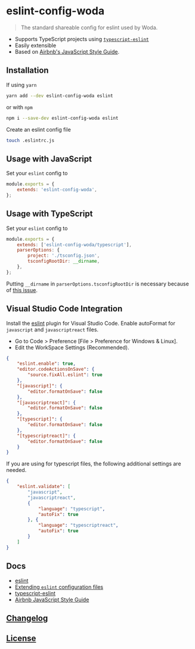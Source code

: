 # eslint-config-woda

> The standard shareable config for eslint used by Woda.

- Supports TypeScript projects using [`typescript-eslint`](https://github.com/typescript-eslint/typescript-eslint)
- Easily extensible
- Based on [Airbnb's JavaScript Style Guide](https://github.com/airbnb/javascript).

## Installation

If using `yarn`

```bash
yarn add --dev eslint-config-woda eslint
```

or with `npm`

```bash
npm i --save-dev eslint-config-woda eslint
```

Create an eslint config file

```bash
touch .eslintrc.js
```

## Usage with JavaScript

Set your `eslint` config to

```js
module.exports = {
    extends: 'eslint-config-woda',
};
```

## Usage with TypeScript

Set your `eslint` config to

```js
module.exports = {
    extends: ['eslint-config-woda/typescript'],
    parserOptions: {
        project: './tsconfig.json',
        tsconfigRootDir: __dirname,
    },
};
```

Putting `__dirname` in `parserOptions.tsconfigRootDir` is necessary because of [this issue](https://github.com/typescript-eslint/typescript-eslint/issues/251).

## Visual Studio Code Integration

Install the [eslint](https://marketplace.visualstudio.com/items?itemName=dbaeumer.vscode-eslint)
plugin for Visual Studio Code. Enable autoFormat for `javascript` and `javascriptreact` files.

- Go to Code > Preference [File > Preference for Windows & Linux].
- Edit the WorkSpace Settings (Recommended).

```json
{
    "eslint.enable": true,
    "editor.codeActionsOnSave": {
        "source.fixAll.eslint": true
    },
    "[javascript]": {
        "editor.formatOnSave": false
    },
    "[javascriptreact]": {
        "editor.formatOnSave": false
    },
    "[typescript]": {
        "editor.formatOnSave": false
    },
    "[typescriptreact]": {
        "editor.formatOnSave": false
    }
}
```

If you are using for typescript files, the following additional settings are needed.

```json
{
    "eslint.validate": [
        "javascript",
        "javascriptreact",
        {
            "language": "typescript",
            "autoFix": true
        }, {
            "language": "typescriptreact",
            "autoFix": true
        }
    ]
}
```

## Docs

- [eslint](https://eslint.org/)
- [Extending `eslint` configuration files](https://eslint.org/docs/user-guide/configuring#extending-configuration-files)
- [typescript-eslint](https://github.com/typescript-eslint/typescript-eslint)
- [Airbnb JavaScript Style Guide](https://github.com/airbnb/javascript)

## [Changelog](CHANGELOG.md)

## [License](LICENSE)
